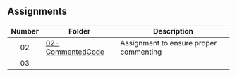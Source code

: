 ## Assignments

| Number | Folder |             Description                |
| :----: | ------ | -------------------------------------- |
|   02   |  [02-CommentedCode](https://github.com/Soto1999/3013-ALG-Soto/tree/master/Assignments/02-CommentedCode)      | Assignment to ensure proper commenting |
|   03   |        |                                        |
